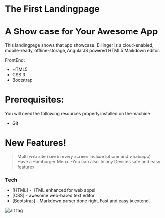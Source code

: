 # The First Landingpage
# A Show case for Your Awesome App

This landingpage shows that app showcase.
Dillinger is a cloud-enabled, mobile-ready, offline-storage, AngularJS powered HTML5 Markdown editor.

FrontEnd:
  - HTML5
  - CSS 3
  - Bootstrap
# Prerequisites:
You will need the following resources properly installed on the machine
  - Git

# New Features!
    
> Multi web site (see in every screen include iphone and whatsapp)
> Have a Hamburger Menu.
  -You can also:
> In any Devices
> safe and easy features
### Tech
* [HTML] - HTML enhanced for web apps!
* [CSS] - awesome web-based text editor
* [Bootstrap] - Markdown parser done right. Fast and easy to extend.


![alt tag](file:///Volumes/Data/lecture/Course/Screenshot-2018-5-13%20Binz%20App%20Landing%20Template.png)
